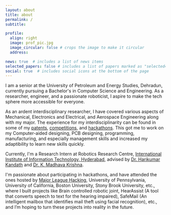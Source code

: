 ```yaml
---
layout: about
title: about
permalink: /
subtitle: 

profile:
  align: right
  image: prof_pic.jpg
  image_circular: false # crops the image to make it circular
  address: 

news: true  # includes a list of news items
selected_papers: false # includes a list of papers marked as "selected={true}"
social: true  # includes social icons at the bottom of the page
---
```


I am a senior at the University of Petroleum and Energy Studies, Dehradun, currently pursuing a Bachelor's in Computer Science and Engineering. As a researcher, engineer, and a passionate roboticist, I aspire to make the tech sphere more accessible for everyone.

As an ardent interdisciplinary researcher, I have covered various aspects of Mechanical, Electronics and Electrical, and Aerospace Engineering along with my major. The experience for my interdisciplinarity can be found in some of my <a href = "https://neeltron.github.io/publications/">patents</a>, <a href = "https://neeltron.github.io/competitions">competitions</a>, and <a href = "https://neeltron.github.io/hackathons">hackathons</a>. This got me to work on my Computer-aided designing, PCB designing, programming, manufacturing, and especially management skills and increased my adaptibility to learn new skills quickly.

Currently, I'm a Research Intern at Robotics Research Centre, <a href = "https://iiit.ac.in">International Institute of Information Technology, Hyderabad</a>, advised by <a href = "https://www.iiit.ac.in/people/faculty/Harikumar/">Dr. Harikumar Kandath</a> and <a href = "https://www.iiit.ac.in/people/faculty/mkrishna/">Dr. K. Madhava Krishna</a>.

I'm passionate about participating in hackathons, and have attended the ones hosted by <a href = "https://mlh.io">Major League Hacking</a>, University of Pennsylvania, University of California, Boston University, Stony Brook University, etc., where I built projects like Brain controlled robotic joint, HearAssist (A tool that converts speech to text for the hearing impaired), SafeMail (An intelligent mailbox that identifies mail theft using facial recognition), etc., and I’m hoping to turn these projects into reality in the future.
